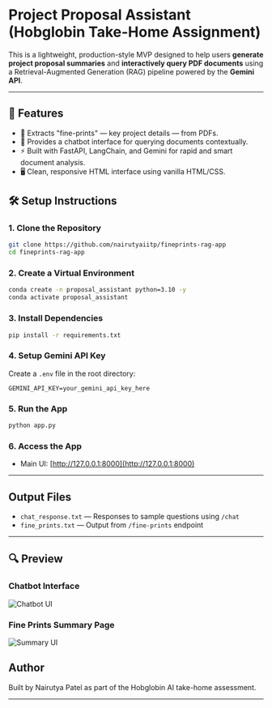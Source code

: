 # Project Proposal Assistant (Hobglobin Take-Home Assignment)

This is a lightweight, production-style MVP designed to help users **generate project proposal summaries** and **interactively query PDF documents** using a Retrieval-Augmented Generation (RAG) pipeline powered by the **Gemini API**.

---

## 🚀 Features

- 📄 Extracts "fine-prints" — key project details — from PDFs.
- 💬 Provides a chatbot interface for querying documents contextually.
- ⚡ Built with FastAPI, LangChain, and Gemini for rapid and smart document analysis.
- 🖥️ Clean, responsive HTML interface using vanilla HTML/CSS.


## 🛠️ Setup Instructions

### 1. Clone the Repository
```bash
git clone https://github.com/nairutyaiitp/fineprints-rag-app
cd fineprints-rag-app
```

### 2. Create a Virtual Environment
```bash
conda create -n proposal_assistant python=3.10 -y
conda activate proposal_assistant
```

### 3. Install Dependencies
```bash
pip install -r requirements.txt
```

### 4. Setup Gemini API Key
Create a `.env` file in the root directory:
```env
GEMINI_API_KEY=your_gemini_api_key_here
```
### 5. Run the App
```bash
python app.py
```

### 6. Access the App
- Main UI: [http://127.0.0.1:8000](http://127.0.0.1:8000)
---


## Output Files

- `chat_response.txt` — Responses to sample questions using `/chat`
- `fine_prints.txt` — Output from `/fine-prints` endpoint
---
## 🔍 Preview

### Chatbot Interface
![Chatbot UI](screenshots/chatbot.png)

### Fine Prints Summary Page
![Summary UI](screenshots/summary.png)


## Author
Built by Nairutya Patel as part of the Hobglobin AI take-home assessment.

---
